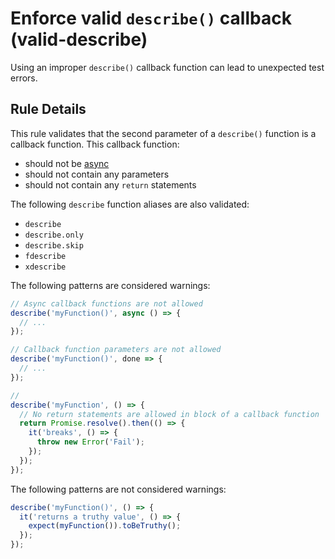 # Enforce valid `describe()` callback (valid-describe)

Using an improper `describe()` callback function can lead to unexpected test errors.

## Rule Details

This rule validates that the second parameter of a `describe()` function is a callback function. This callback function:

* should not be [async](https://developer.mozilla.org/en-US/docs/Web/JavaScript/Reference/Statements/async_function)
* should not contain any parameters
* should not contain any `return` statements

The following `describe` function aliases are also validated:

* `describe`
* `describe.only`
* `describe.skip`
* `fdescribe`
* `xdescribe`

The following patterns are considered warnings:

```js
// Async callback functions are not allowed
describe('myFunction()', async () => {
  // ...
});

// Callback function parameters are not allowed
describe('myFunction()', done => {
  // ...
});

//
describe('myFunction', () => {
  // No return statements are allowed in block of a callback function
  return Promise.resolve().then(() => {
    it('breaks', () => {
      throw new Error('Fail');
    });
  });
});
```

The following patterns are not considered warnings:

```js
describe('myFunction()', () => {
  it('returns a truthy value', () => {
    expect(myFunction()).toBeTruthy();
  });
});
```
